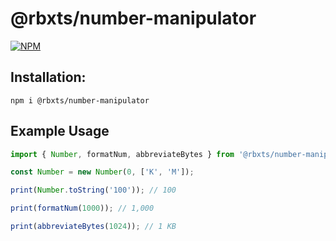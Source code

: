# @rbxts/number-manipulator

[![NPM](https://nodei.co/npm/@rbxts/number-manipulator.png)](https://npmjs.org/package/@rbxts/number-manipulator)

## Installation:

`npm i @rbxts/number-manipulator`

## Example Usage

```typescript
import { Number, formatNum, abbreviateBytes } from '@rbxts/number-manipulator';

const Number = new Number(0, ['K', 'M']);

print(Number.toString('100')); // 100

print(formatNum(1000)); // 1,000

print(abbreviateBytes(1024)); // 1 KB
```
